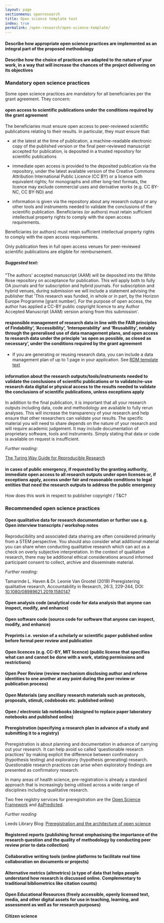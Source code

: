 ```yaml
---
layout: page
sectionmenu: openresearch
title: Open science template text
index: true
permalink: /open-research/open-science-template/
---
```


#### Describe how appropriate open science practices are implemented as an integral part of the proposed methodology 
#### Describe how the choice of practices are adapted to the nature of your work, in a way that will increase the chances of the project delivering on its objectives

### Mandatory open science practices 

Some open science practices are mandatory for all beneficiaries per the grant agreement. They concern:

#### open access to scientific publications under the conditions required by the grant agreement

The beneficiaries must ensure open access to peer-reviewed scientific publications relating to their results. In particular, they must ensure that:  

* at the latest at the time of publication, a machine-readable electronic copy of the published version or the final peer-reviewed manuscript accepted for publication, is deposited in a trusted repository for scientific publications  

* immediate open access is provided to the deposited publication via the repository, under the latest available version of the Creative Commons Attribution International Public Licence (CC BY) or a licence with equivalent rights; for monographs and other long-text formats, the licence may exclude commercial uses and derivative works (e.g. CC BY-NC, CC BY-ND) and  

* information is given via the repository about any research output or any other tools and instruments needed to validate the conclusions of the scientific publication. Beneficiaries (or authors) must retain sufficient intellectual property rights to comply with the open access requirements. 

Beneficiaries (or authors) must retain sufficient intellectual property rights to comply with the open access requirements. 

Only publication fees in full open access venues for peer-reviewed scientific publications are eligible for reimbursement. 

##### Suggested text:
"The authors' accepted manuscript (AAM) will be deposited into the White Rose repository on acceptance for publication. This will apply both to fully OA journals and for subscription and hybrid journals. For subscription and hybrid venues, during submission we will include a statement advising the publisher that 'This research was funded, in whole or in part, by the Horizon Europe Programme [grant number]. For the purpose of open access, the author has applied a CC-BY public copyright licence to any Author Accepted Manuscript (AAM) version arising from this submission'.


#### responsible management of research data in line with the FAIR principles of Findability’, ‘Accessibility’, ‘Interoperability’ and ‘Reusability’, notably through the generalised use of data management plans, and open access to research data under the principle ‘as open as possible, as closed as necessary’, under the conditions required by the grant agreement

* If you are generating or reusing research data, you can include a data management plan of up to 1 page in your application. See [RDM template text](https://handbook.researchdata.leeds.ac.uk/open-research/rdm-template/)


#### information about the research outputs/tools/instruments needed to validate the conclusions of scientific publications or to validate/re-use research data digital or physical access to the results needed to validate the conclusions of scientific publications, unless exceptions apply

In addition to the final publication, it is important that all your research outputs including data, code and methodology are available to fully rerun analyses. This will increase the transparency of your research and help ensure that other researchers can validate your results. The specific material you will need to share depends on the nature of your research and will require academic judgement. It may include documentation of proprietary software, tools and instruments. Simply stating that data or code is available on request is insufficient.

_Further reading:_

[The Turing Way Guide for Reproducible Research](https://the-turing-way.netlify.app/reproducible-research/reproducible-research.html)

#### in cases of public emergency, if requested by the granting authority, immediate open access to all research outputs under open licenses or, if exceptions apply, access under fair and reasonable conditions to legal entities that need the research outputs to address the public emergency

How does this work in respect to publisher copyright / T&C?


### Recommended open science practices

#### Open qualitative data for research documentation or further use e.g. Open interview transcripts / workshop notes

Reproducibility and associated data sharing are often considered primarily from a STEM perspective. You should also consider what additional material you can share when conducting qualitative research which can act as a check on overly subjective interpretation. In the context of qualitative research, there may be additional ethical considerations around informed participant consent to collect, archive and disseminate material.

*Further reading:* 

Tamarinde L. Haven & Dr. Leonie Van Grootel (2019) Preregistering qualitative research, Accountability in Research, 26:3, 229-244, DOI: [10.1080/08989621.2019.1580147](https://doi.org/10.1080/08989621.2019.1580147)

#### Open analysis code (analytical code for data analysis that anyone can inspect, modify, and enhance)


#### Open software code (source code for software that anyone can inspect, modify, and enhance)


#### Preprints i.e. version of a scholarly or scientific paper published online before formal peer review and publication


#### Open licences (e.g. CC-BY, MIT licence) (public license that specifies what can and cannot be done with a work, stating permissions and restrictions)


#### Open Peer Review (review mechanism disclosing author and referee identities to one another at any point during the peer review or publication process)


#### Open Materials (any ancillary research materials such as protocols, proposals, stimuli, codebooks etc. published online)


#### Open / electronic lab notebooks (designed to replace paper laboratory notebooks and published online)


#### Preregistration (specifying a research plan in advance of a study and submitting it to a registry)

Preregistration is about planning and documentation in advance of carrying out your research. It can help avoid so called 'questionable research practices' by making explicit the difference between confirmatory (hypothesis testing) and exploratory (hypothesis generating) research. Questionable research practices can arise when exploratory findings are presented as confirmatory research.  

In many areas of health science, pre-registration is already a standard approach that is increasingly being utilised across a wide range of disciplines including qualitative research.

Two free registry services for preregistration are the [Open Science Framework](https://osf.io/prereg/) and [AsPredicted](https://aspredicted.org/).

_Further reading_

Leeds Library Blog: [Preregistration and the architecture of open science](https://leedsunilibrary.wordpress.com/2021/07/30/preregistration-and-the-architecture-of-open-science/)

#### Registered reports (publishing format emphasising the importance of the research question and the quality of methodology by conducting peer review prior to data collection)


#### Collaborative writing tools (online platforms to facilitate real time collaboration on documents or projects)


#### Alternative metrics (altmetrics) (a type of data that helps people understand how research is discussed online. Complementary to traditional bibliometrics like citation counts)


#### Open Educational Resources (freely accessible, openly licensed text, media, and other digital assets for use in teaching, learning, and assessment as well as for research purposes)


#### Citizen science

